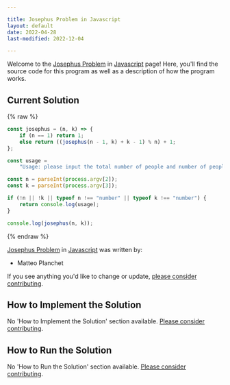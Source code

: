 ```yaml
---

title: Josephus Problem in Javascript
layout: default
date: 2022-04-28
last-modified: 2022-12-04

---
```


Welcome to the [Josephus Problem](https://sampleprograms.io/projects/josephus-problem) in [Javascript](https://sampleprograms.io/languages/javascript) page! Here, you'll find the source code for this program as well as a description of how the program works.

## Current Solution

{% raw %}

```javascript
const josephus = (n, k) => {
    if (n == 1) return 1;
    else return ((josephus(n - 1, k) + k - 1) % n) + 1;
};

const usage =
    "Usage: please input the total number of people and number of people to skip.";

const n = parseInt(process.argv[2]);
const k = parseInt(process.argv[3]);

if (!n || !k || typeof n !== "number" || typeof k !== "number") {
    return console.log(usage);
}

console.log(josephus(n, k));
```

{% endraw %}

[Josephus Problem](https://sampleprograms.io/projects/josephus-problem) in [Javascript](https://sampleprograms.io/languages/javascript) was written by:

- Matteo Planchet

If you see anything you'd like to change or update, [please consider contributing](https://github.com/TheRenegadeCoder/sample-programs).

## How to Implement the Solution

No 'How to Implement the Solution' section available. [Please consider contributing](https://github.com/TheRenegadeCoder/sample-programs-website).

## How to Run the Solution

No 'How to Run the Solution' section available. [Please consider contributing](https://github.com/TheRenegadeCoder/sample-programs-website).